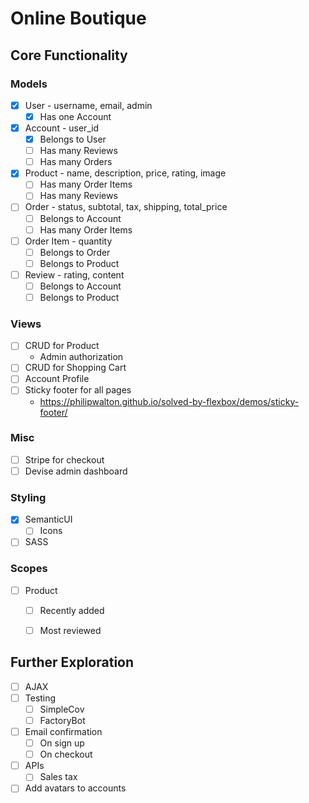 # Online Boutique

## Core Functionality

### Models
- [x] User - username, email, admin
  - [x] Has one Account
- [x] Account - user_id
  - [x] Belongs to User
  - [ ] Has many Reviews
  - [ ] Has many Orders
- [x] Product - name, description, price, rating, image
  - [ ] Has many Order Items
  - [ ] Has many Reviews
- [ ] Order - status, subtotal, tax, shipping, total_price
  - [ ] Belongs to Account
  - [ ] Has many Order Items
- [ ] Order Item - quantity
  - [ ] Belongs to Order
  - [ ] Belongs to Product
- [ ] Review - rating, content
  - [ ] Belongs to Account
  - [ ] Belongs to Product

### Views
- [ ] CRUD for Product
  - Admin authorization
- [ ] CRUD for Shopping Cart
- [ ] Account Profile
- [ ] Sticky footer for all pages
  * https://philipwalton.github.io/solved-by-flexbox/demos/sticky-footer/

### Misc
- [ ] Stripe for checkout
- [ ] Devise admin dashboard

### Styling
- [x] SemanticUI
  - [ ] Icons
- [ ] SASS

### Scopes
- [ ] Product
  - [ ] Recently added
  - [ ] Most reviewed


## Further Exploration
- [ ] AJAX
- [ ] Testing
  - [ ] SimpleCov
  - [ ] FactoryBot
- [ ] Email confirmation
  - [ ] On sign up
  - [ ] On checkout
- [ ] APIs
  - [ ] Sales tax
- [ ] Add avatars to accounts
